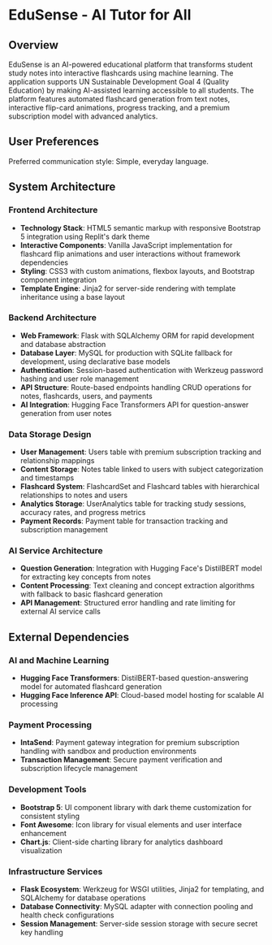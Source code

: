 # EduSense - AI Tutor for All

## Overview

EduSense is an AI-powered educational platform that transforms student study notes into interactive flashcards using machine learning. The application supports UN Sustainable Development Goal 4 (Quality Education) by making AI-assisted learning accessible to all students. The platform features automated flashcard generation from text notes, interactive flip-card animations, progress tracking, and a premium subscription model with advanced analytics.

## User Preferences

Preferred communication style: Simple, everyday language.

## System Architecture

### Frontend Architecture
- **Technology Stack**: HTML5 semantic markup with responsive Bootstrap 5 integration using Replit's dark theme
- **Interactive Components**: Vanilla JavaScript implementation for flashcard flip animations and user interactions without framework dependencies
- **Styling**: CSS3 with custom animations, flexbox layouts, and Bootstrap component integration
- **Template Engine**: Jinja2 for server-side rendering with template inheritance using a base layout

### Backend Architecture
- **Web Framework**: Flask with SQLAlchemy ORM for rapid development and database abstraction
- **Database Layer**: MySQL for production with SQLite fallback for development, using declarative base models
- **Authentication**: Session-based authentication with Werkzeug password hashing and user role management
- **API Structure**: Route-based endpoints handling CRUD operations for notes, flashcards, users, and payments
- **AI Integration**: Hugging Face Transformers API for question-answer generation from user notes

### Data Storage Design
- **User Management**: Users table with premium subscription tracking and relationship mappings
- **Content Storage**: Notes table linked to users with subject categorization and timestamps
- **Flashcard System**: FlashcardSet and Flashcard tables with hierarchical relationships to notes and users
- **Analytics Storage**: UserAnalytics table for tracking study sessions, accuracy rates, and progress metrics
- **Payment Records**: Payment table for transaction tracking and subscription management

### AI Service Architecture
- **Question Generation**: Integration with Hugging Face's DistilBERT model for extracting key concepts from notes
- **Content Processing**: Text cleaning and concept extraction algorithms with fallback to basic flashcard generation
- **API Management**: Structured error handling and rate limiting for external AI service calls

## External Dependencies

### AI and Machine Learning
- **Hugging Face Transformers**: DistilBERT-based question-answering model for automated flashcard generation
- **Hugging Face Inference API**: Cloud-based model hosting for scalable AI processing

### Payment Processing
- **IntaSend**: Payment gateway integration for premium subscription handling with sandbox and production environments
- **Transaction Management**: Secure payment verification and subscription lifecycle management

### Development Tools
- **Bootstrap 5**: UI component library with dark theme customization for consistent styling
- **Font Awesome**: Icon library for visual elements and user interface enhancement
- **Chart.js**: Client-side charting library for analytics dashboard visualization

### Infrastructure Services
- **Flask Ecosystem**: Werkzeug for WSGI utilities, Jinja2 for templating, and SQLAlchemy for database operations
- **Database Connectivity**: MySQL adapter with connection pooling and health check configurations
- **Session Management**: Server-side session storage with secure secret key handling